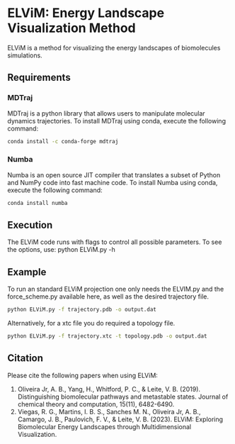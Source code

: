 # ELViM: Energy Landscape Visualization Method

ELViM is a method for visualizing the energy landscapes of biomolecules simulations.

## Requirements

### MDTraj
MDTraj is a python library that allows users to manipulate molecular dynamics trajectories. 
To install MDTraj using conda, execute the following command:

```bash
conda install -c conda-forge mdtraj
```
### Numba
Numba is an open source JIT compiler that translates a subset of Python and NumPy code into fast machine code.
To install Numba using conda, execute the following command:

```bash
conda install numba
```

## Execution
The ELViM code runs with flags to control all possible parameters. To see the options, use:
python ELViM.py -h

## Example
To run an standard ELViM projection one only needs the ELVIM.py and the force_scheme.py available here, as well as the desired trajectory file.

```bash
python ELViM.py -f trajectory.pdb -o output.dat
```
Alternatively, for a xtc file you do required a topology file.

```bash
python ELViM.py -f trajectory.xtc -t topology.pdb -o output.dat
```

## Citation
Please cite the following papers when using ELViM:

1. Oliveira Jr, A. B., Yang, H., Whitford, P. C., & Leite, V. B. (2019). Distinguishing biomolecular pathways and metastable states. Journal of chemical theory and computation, 15(11), 6482-6490. 
2. Viegas, R. G., Martins, I. B. S., Sanches M. N., Oliveira Jr, A. B., Camargo, J. B., Paulovich, F. V., & Leite, V. B. (2023). ELViM: Exploring Biomolecular Energy Landscapes through Multidimensional Visualization. 

